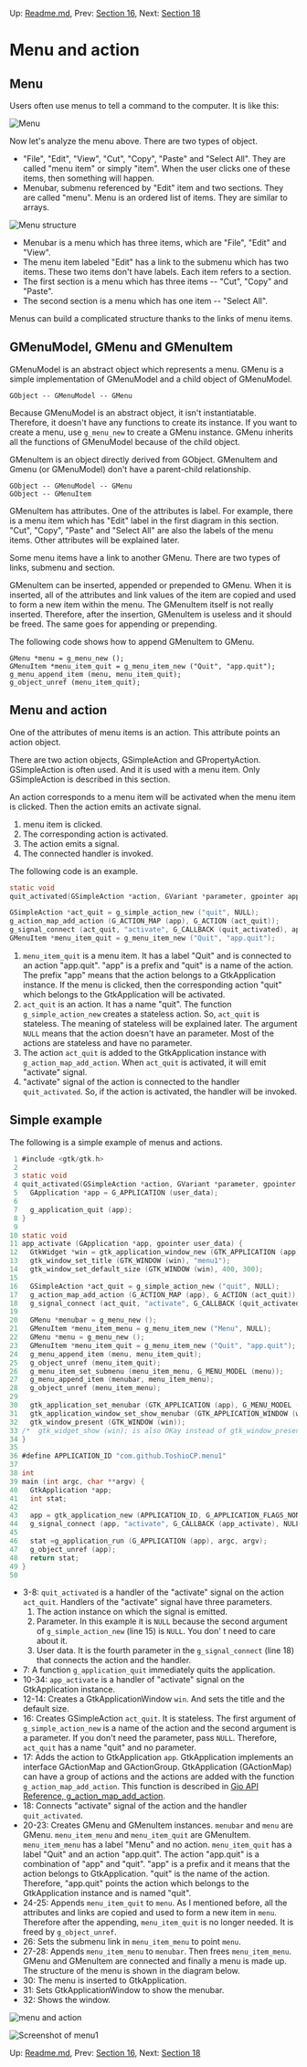 Up: [Readme.md](../Readme.md),  Prev: [Section 16](sec16.md), Next: [Section 18](sec18.md)

# Menu and action

## Menu

Users often use menus to tell a command to the computer.
It is like this:

![Menu](../image/menu.png)

Now let's analyze the menu above.
There are two types of object.

- "File", "Edit", "View", "Cut", "Copy", "Paste" and "Select All".
They are called "menu item" or simply "item".
When the user clicks one of these items, then something will happen.
- Menubar, submenu referenced by "Edit" item and two sections.
They are called "menu".
Menu is an ordered list of items.
They are similar to arrays.

![Menu structure](../image/menu_structure.png)

- Menubar is a menu which has three items, which are "File", "Edit" and "View".
- The menu item labeled "Edit" has a link to the submenu which has two items.
These two items don't have labels.
Each item refers to a section.
- The first section is a menu which has three items -- "Cut", "Copy" and "Paste".
- The second section is a menu which has one item -- "Select All".

Menus can build a complicated structure thanks to the links of menu items.

## GMenuModel, GMenu and GMenuItem

GMenuModel is an abstract object which represents a menu.
GMenu is a simple implementation of GMenuModel and a child object of GMenuModel.

    GObject -- GMenuModel -- GMenu

Because GMenuModel is an abstract object, it isn't instantiatable.
Therefore, it doesn't have any functions to create its instance.
If you want to create a menu, use `g_menu_new` to create a GMenu instance.
GMenu inherits all the functions of GMenuModel because of the child object.

GMenuItem is an object directly derived from GObject.
GMenuItem and Gmenu (or GMenuModel) don't have a parent-child relationship.

    GObject -- GMenuModel -- GMenu
    GObject -- GMenuItem

GMenuItem has attributes.
One of the attributes is label.
For example, there is a menu item which has "Edit" label in the first diagram in this section.
"Cut", "Copy", "Paste" and "Select All" are also the labels of the menu items.
Other attributes will be explained later.

Some menu items have a link to another GMenu.
There are two types of links, submenu and section.

GMenuItem can be inserted, appended or prepended to GMenu.
When it is inserted, all of the attributes and link values of the item are copied and used to form a new item within the menu.
The GMenuItem itself is not really inserted.
Therefore, after the insertion, GMenuItem is useless and it should be freed.
The same goes for appending or prepending.

The following code shows how to append GMenuItem to GMenu.

    GMenu *menu = g_menu_new ();
    GMenuItem *menu_item_quit = g_menu_item_new ("Quit", "app.quit");
    g_menu_append_item (menu, menu_item_quit);
    g_object_unref (menu_item_quit);

## Menu and action

One of the attributes of menu items is an action.
This attribute points an action object.

There are two action objects, GSimpleAction and GPropertyAction.
GSimpleAction is often used.
And it is used with a menu item.
Only GSimpleAction is described in this section.

An action corresponds to a menu item will be activated when the menu item is clicked.
Then the action emits an activate signal.

1. menu item is clicked.
2. The corresponding action is activated.
3. The action emits a signal.
4. The connected handler is invoked.


The following code is an example.

~~~C
static void
quit_activated(GSimpleAction *action, GVariant *parameter, gpointer app) { ... ... ...}

GSimpleAction *act_quit = g_simple_action_new ("quit", NULL);
g_action_map_add_action (G_ACTION_MAP (app), G_ACTION (act_quit));
g_signal_connect (act_quit, "activate", G_CALLBACK (quit_activated), app);
GMenuItem *menu_item_quit = g_menu_item_new ("Quit", "app.quit");
~~~

1. `menu_item_quit` is a menu item.
It has a label "Quit" and is connected to an action "app.quit".
"app" is a prefix and "quit" is a name of the action.
The prefix "app" means that the action belongs to a GtkApplication instance.
If the menu is clicked, then the corresponding action "quit" which belongs to the GtkApplication will be activated.
2. `act_quit` is an action.
It has a name "quit".
The function `g_simple_action_new` creates a stateless action.
So, `act_quit` is stateless.
The meaning of stateless will be explained later.
The argument `NULL` means that the action doesn't have an parameter.
Most of the actions are stateless and have no parameter.
3. The action `act_quit` is added to the GtkApplication instance with `g_action_map_add_action`.
When `act_quit` is activated, it will emit "activate" signal.
4. "activate" signal of the action is connected to the handler `quit_activated`.
So, if the action is activated, the handler will be invoked.

## Simple example

The following is a simple example of menus and actions.

~~~C
 1 #include <gtk/gtk.h>
 2 
 3 static void
 4 quit_activated(GSimpleAction *action, GVariant *parameter, gpointer user_data) {
 5   GApplication *app = G_APPLICATION (user_data);
 6 
 7   g_application_quit (app);
 8 }
 9 
10 static void
11 app_activate (GApplication *app, gpointer user_data) {
12   GtkWidget *win = gtk_application_window_new (GTK_APPLICATION (app));
13   gtk_window_set_title (GTK_WINDOW (win), "menu1");
14   gtk_window_set_default_size (GTK_WINDOW (win), 400, 300);
15 
16   GSimpleAction *act_quit = g_simple_action_new ("quit", NULL);
17   g_action_map_add_action (G_ACTION_MAP (app), G_ACTION (act_quit));
18   g_signal_connect (act_quit, "activate", G_CALLBACK (quit_activated), app);
19 
20   GMenu *menubar = g_menu_new ();
21   GMenuItem *menu_item_menu = g_menu_item_new ("Menu", NULL);
22   GMenu *menu = g_menu_new ();
23   GMenuItem *menu_item_quit = g_menu_item_new ("Quit", "app.quit");
24   g_menu_append_item (menu, menu_item_quit);
25   g_object_unref (menu_item_quit);
26   g_menu_item_set_submenu (menu_item_menu, G_MENU_MODEL (menu));
27   g_menu_append_item (menubar, menu_item_menu);
28   g_object_unref (menu_item_menu);
29 
30   gtk_application_set_menubar (GTK_APPLICATION (app), G_MENU_MODEL (menubar));
31   gtk_application_window_set_show_menubar (GTK_APPLICATION_WINDOW (win), TRUE);
32   gtk_window_present (GTK_WINDOW (win));
33 /*  gtk_widget_show (win); is also OKay instead of gtk_window_present. */
34 }
35 
36 #define APPLICATION_ID "com.github.ToshioCP.menu1"
37 
38 int
39 main (int argc, char **argv) {
40   GtkApplication *app;
41   int stat;
42 
43   app = gtk_application_new (APPLICATION_ID, G_APPLICATION_FLAGS_NONE);
44   g_signal_connect (app, "activate", G_CALLBACK (app_activate), NULL);
45 
46   stat =g_application_run (G_APPLICATION (app), argc, argv);
47   g_object_unref (app);
48   return stat;
49 }
50 
~~~

- 3-8: `quit_activated` is a handler of the "activate" signal on the  action `act_quit`.
Handlers of the "activate" signal have three parameters.
  1. The action instance on which the signal is emitted.
  2. Parameter.
In this example it is `NULL` because the second argument of `g_simple_action_new` (line 15) is `NULL`.
You don' t need to care about it.
  3. User data.
It is the fourth parameter in the `g_signal_connect` (line 18) that connects the action and the handler.
- 7: A function `g_application_quit` immediately quits the application.
- 10-34: `app_activate` is a handler of "activate" signal on the GtkApplication instance.
- 12-14: Creates a GtkApplicationWindow `win`. And sets the title and the default size.
- 16: Creates GSimpleAction `act_quit`.
It is stateless.
The first argument of `g_simple_action_new` is a name of the action and the second argument is a parameter.
If you don't need the parameter, pass `NULL`.
Therefore, `act_quit` has a name "quit" and no parameter.
- 17: Adds the action to GtkApplication `app`.
GtkApplication implements an interface GActionMap and GActionGroup.
GtkApplication (GActionMap) can have a group of actions and the actions are added with the function `g_action_map_add_action`.
This function is described in [Gio API Reference, g\_action\_map\_add\_action](https://docs.gtk.org/gio/method.ActionMap.add_action.html).
- 18: Connects "activate" signal of the action and the handler `quit_activated`.
- 20-23: Creates GMenu and GMenuItem instances.
`menubar` and `menu` are GMenu.
`menu_item_menu` and `menu_item_quit` are GMenuItem.
`menu_item_menu` has a label "Menu" and no action.
`menu_item_quit` has a label "Quit" and an action "app.quit".
The action "app.quit" is a combination of "app" and "quit".
"app" is a prefix and it means that the action belongs to GtkApplication. "quit" is the name of the action.
Therefore, "app.quit" points the action which belongs to the GtkApplication instance and is named "quit".
- 24-25: Appends `menu_item_quit` to `menu`.
As I mentioned before, all the attributes and links are copied and used to form a new item in `menu`.
Therefore after the appending, `menu_item_quit` is no longer needed.
It is freed by `g_object_unref`.
- 26: Sets the submenu link in `menu_item_menu` to point `menu`.
- 27-28: Appends `menu_item_menu` to `menubar`.
Then frees `menu_item_menu`.
GMenu and GMenuItem are connected and finally a menu is made up.
The structure of the menu is shown in the diagram below.
- 30: The menu is inserted to GtkApplication.
- 31: Sets GtkApplicationWindow to show the menubar.
- 32: Shows the window.

![menu and action](../image/menu1.png)

![Screenshot of menu1](../image/menu1_screenshot.png)


Up: [Readme.md](../Readme.md),  Prev: [Section 16](sec16.md), Next: [Section 18](sec18.md)
